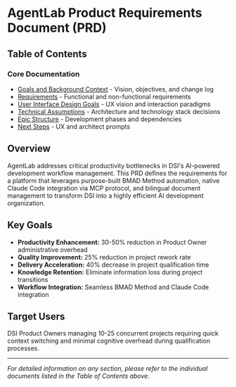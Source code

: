 # AgentLab Product Requirements Document (PRD)

## Table of Contents

### Core Documentation
- [Goals and Background Context](goals-and-context.md) - Vision, objectives, and change log
- [Requirements](requirements.md) - Functional and non-functional requirements
- [User Interface Design Goals](ui-design-goals.md) - UX vision and interaction paradigms
- [Technical Assumptions](technical-assumptions.md) - Architecture and technology stack decisions
- [Epic Structure](epic-structure.md) - Development phases and dependencies
- [Next Steps](next-steps.md) - UX and architect prompts

## Overview

AgentLab addresses critical productivity bottlenecks in DSI's AI-powered development workflow management. This PRD defines the requirements for a platform that leverages purpose-built BMAD Method automation, native Claude Code integration via MCP protocol, and bilingual document management to transform DSI into a highly efficient AI development organization.

## Key Goals
- **Productivity Enhancement:** 30-50% reduction in Product Owner administrative overhead
- **Quality Improvement:** 25% reduction in project rework rate
- **Delivery Acceleration:** 40% decrease in project qualification time
- **Knowledge Retention:** Eliminate information loss during project transitions
- **Workflow Integration:** Seamless BMAD Method and Claude Code integration

## Target Users
DSI Product Owners managing 10-25 concurrent projects requiring quick context switching and minimal cognitive overhead during qualification processes.

---
*For detailed information on any section, please refer to the individual documents listed in the Table of Contents above.*